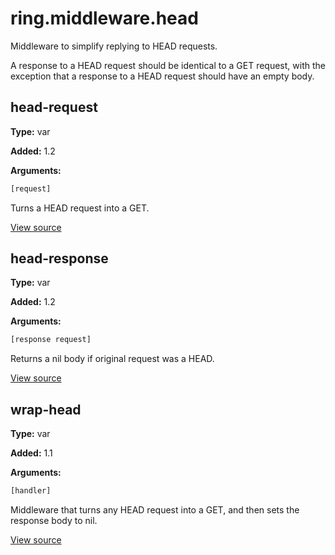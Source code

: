 # ring.middleware.head


Middleware to simplify replying to HEAD requests.

A response to a HEAD request should be identical to a GET request, with the
exception that a response to a HEAD request should have an empty body.

## head-request
**Type:** var

**Added:** 1.2


**Arguments:**
```clojure
[request]
```
Turns a HEAD request into a GET.


[View source](http://github.com/ring-clojure/ring/blob/1.8.1/ring-core/src/ring/middleware/head.clj#L7)
## head-response
**Type:** var

**Added:** 1.2


**Arguments:**
```clojure
[response request]
```
Returns a nil body if original request was a HEAD.


[View source](http://github.com/ring-clojure/ring/blob/1.8.1/ring-core/src/ring/middleware/head.clj#L15)
## wrap-head
**Type:** var

**Added:** 1.1


**Arguments:**
```clojure
[handler]
```
Middleware that turns any HEAD request into a GET, and then sets the response
body to nil.

[View source](http://github.com/ring-clojure/ring/blob/1.8.1/ring-core/src/ring/middleware/head.clj#L23)